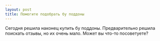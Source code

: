 ```yaml
---
layout: post 
title: Помогите подобрать бу поддоны 
--- 
```

Сегодня решила наконец купить бу поддоны. Предварительно решила поискать отзывы, но их очень мало. Может вы что-то посоветуете?
